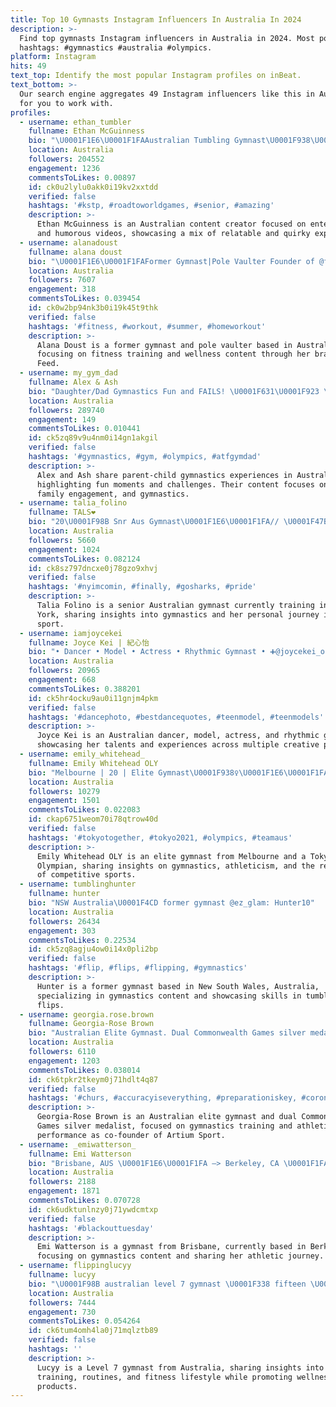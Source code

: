 ```yaml
---
title: Top 10 Gymnasts Instagram Influencers In Australia In 2024
description: >-
  Find top gymnasts Instagram influencers in Australia in 2024. Most popular
  hashtags: #gymnastics #australia #olympics.
platform: Instagram
hits: 49
text_top: Identify the most popular Instagram profiles on inBeat.
text_bottom: >-
  Our search engine aggregates 49 Instagram influencers like this in Australia
  for you to work with.
profiles:
  - username: ethan_tumbler
    fullname: Ethan McGuinness
    bio: "\U0001F1E6\U0001F1FAAustralian Tumbling Gymnast\U0001F938\U0001F3FC‍♂️ \U0001F1E7\U0001F1EC2022 WORLD CHAMPION\U0001F947 \U0001F30FWorld Record Holder\U0001F934\U0001F3FC @athelite_official @basecompression @vulyplay"
    location: Australia
    followers: 204552
    engagement: 1236
    commentsToLikes: 0.00897
    id: ck0u2lylu0akk0i19kv2xxtdd
    verified: false
    hashtags: '#kstp, #roadtoworldgames, #senior, #amazing'
    description: >-
      Ethan McGuinness is an Australian content creator focused on entertaining
      and humorous videos, showcasing a mix of relatable and quirky experiences.
  - username: alanadoust
    fullname: alana doust
    bio: "\U0001F1E6\U0001F1FAFormer Gymnast|Pole Vaulter Founder of @fitfeed.com.au Trainer @activeescapes ⚡️My BOOK is out now\U0001F447\U0001F3FD"
    location: Australia
    followers: 7607
    engagement: 318
    commentsToLikes: 0.039454
    id: ck0w2bp94nk3b0i19k45t9thk
    verified: false
    hashtags: '#fitness, #workout, #summer, #homeworkout'
    description: >-
      Alana Doust is a former gymnast and pole vaulter based in Australia,
      focusing on fitness training and wellness content through her brand, Fit
      Feed.
  - username: my_gym_dad
    fullname: Alex & Ash
    bio: "Daughter/Dad Gymnastics Fun and FAILS! \U0001F631\U0001F923 \U0001F1E6\U0001F1FAAussie\U0001F1E6\U0001F1FA Enquiries\U0001F449\U0001F3FBmygymdad@gmail.com TikTok @my_gym_dad"
    location: Australia
    followers: 289740
    engagement: 149
    commentsToLikes: 0.010441
    id: ck5zq89v9u4nm0i14gn1akgil
    verified: false
    hashtags: '#gymnastics, #gym, #olympics, #atfgymdad'
    description: >-
      Alex and Ash share parent-child gymnastics experiences in Australia,
      highlighting fun moments and challenges. Their content focuses on fitness,
      family engagement, and gymnastics.
  - username: talia_folino
    fullname: TALS❤️
    bio: "20\U0001F98B Snr Aus Gymnast\U0001F1E6\U0001F1FA// \U0001F47B: talgym//LIU Gymnastics ‘24//\U0001F4CDNew York"
    location: Australia
    followers: 5660
    engagement: 1024
    commentsToLikes: 0.082124
    id: ck8sz797dncxe0j78gzo9xhvj
    verified: false
    hashtags: '#nyimcomin, #finally, #gosharks, #pride'
    description: >-
      Talia Folino is a senior Australian gymnast currently training in New
      York, sharing insights into gymnastics and her personal journey in the
      sport.
  - username: iamjoycekei
    fullname: Joyce Kei | 紀心怡
    bio: "• Dancer • Model • Actress • Rhythmic Gymnast • ➕@joycekei_official \U0001F6AB Do NOT use photos without permission \U0001F6AB ▪️Account run by mom ▪️"
    location: Australia
    followers: 20965
    engagement: 668
    commentsToLikes: 0.388201
    id: ck5hr4ocku9au0i11gnjm4pkm
    verified: false
    hashtags: '#dancephoto, #bestdancequotes, #teenmodel, #teenmodels'
    description: >-
      Joyce Kei is an Australian dancer, model, actress, and rhythmic gymnast,
      showcasing her talents and experiences across multiple creative platforms.
  - username: emily_whitehead_
    fullname: Emily Whitehead OLY
    bio: "Melbourne | 20 | Elite Gymnast\U0001F938‍♀️\U0001F1E6\U0001F1FA Tokyo Olympian \U0001F1EF\U0001F1F5 Commonwealth games\U0001F949\U0001F949 Choose to be kind\U0001F98B No ones life is as perfect as there Instagram feed x"
    location: Australia
    followers: 10279
    engagement: 1501
    commentsToLikes: 0.022083
    id: ckap6751weom70i78qtrow40d
    verified: false
    hashtags: '#tokyotogether, #tokyo2021, #olympics, #teamaus'
    description: >-
      Emily Whitehead OLY is an elite gymnast from Melbourne and a Tokyo
      Olympian, sharing insights on gymnastics, athleticism, and the realities
      of competitive sports.
  - username: tumblinghunter
    fullname: hunter
    bio: "NSW Australia\U0001F4CD former gymnast @ez_glam: Hunter10"
    location: Australia
    followers: 26434
    engagement: 303
    commentsToLikes: 0.22534
    id: ck5zq8agju4ow0i14x0pli2bp
    verified: false
    hashtags: '#flip, #flips, #flipping, #gymnastics'
    description: >-
      Hunter is a former gymnast based in New South Wales, Australia,
      specializing in gymnastics content and showcasing skills in tumbling and
      flips.
  - username: georgia.rose.brown
    fullname: Georgia-Rose Brown
    bio: "Australian Elite Gymnast. Dual Commonwealth Games silver medalist (2014 &2018)✨ co-founder @artiumsport \U0001F90D\U0001F5A4"
    location: Australia
    followers: 6110
    engagement: 1203
    commentsToLikes: 0.038014
    id: ck6tpkr2tkeym0j71hdlt4q87
    verified: false
    hashtags: '#churs, #accuracyiseverything, #preparationiskey, #coronado'
    description: >-
      Georgia-Rose Brown is an Australian elite gymnast and dual Commonwealth
      Games silver medalist, focused on gymnastics training and athletic
      performance as co-founder of Artium Sport.
  - username: _emiwatterson_
    fullname: Emi Watterson
    bio: "Brisbane, AUS \U0001F1E6\U0001F1FA —> Berkeley, CA \U0001F1FA\U0001F1F8 Cal gymnastics \U0001F43B"
    location: Australia
    followers: 2188
    engagement: 1871
    commentsToLikes: 0.070728
    id: ck6udktunlnzy0j71ywdcmtxp
    verified: false
    hashtags: '#blackouttuesday'
    description: >-
      Emi Watterson is a gymnast from Brisbane, currently based in Berkeley,
      focusing on gymnastics content and sharing her athletic journey.
  - username: flippinglucyy
    fullname: lucyy
    bio: "\U0001F98B australian level 7 gymnast \U0001F338 fifteen \U0001F965 use my code “lucyy8” for 8% off (wholesale) ✨@eedditzzz_"
    location: Australia
    followers: 7444
    engagement: 730
    commentsToLikes: 0.054264
    id: ck6tum4omh4la0j71mqlztb89
    verified: false
    hashtags: ''
    description: >-
      Lucyy is a Level 7 gymnast from Australia, sharing insights into her
      training, routines, and fitness lifestyle while promoting wellness
      products.
---
```


